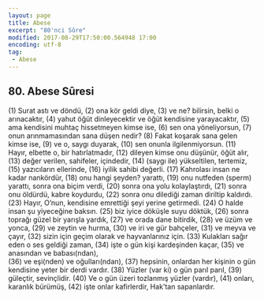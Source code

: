 ```yaml
---
layout: page
title: Abese
excerpt: "80'nci Sûre"
modified: 2017-08-29T17:50:00.564948 17:00
encoding: utf-8
tag: 
 - Abese
---
```


## 80. Abese Sûresi

(1) Surat astı ve döndü,
(2) ona kör geldi diye,
(3) ve ne? bilirsin, belki o arınacaktır,
(4) yahut öğüt dinleyecektir ve öğüt kendisine yarayacaktır,
(5) ama kendisini muhtaç hissetmeyen kimse ise,
(6) sen ona yöneliyorsun,
(7) onun arınmamasından sana düşen nedir?
(8) Fakat koşarak sana gelen kimse ise, 
(9) ve o, saygı duyarak,
(10) sen onunla ilgilenmiyorsun.
(11) Hayır, elbette o, bir hatırlatmadır,
(12) dileyen kimse onu düşünür, öğüt alır,
(13) değer verilen, sahifeler, içindedir,
(14) (saygı ile) yükseltilen, tertemiz,
(15) yazıcıların ellerinde,
(16) iyilik sahibi değerli.
(17) Kahrolası insan ne kadar nankördür,
(18) onu hangi şeyden? yarattı,
(19) onu nutfeden (sperm) yarattı, sonra ona biçim verdi,
(20) sonra ona yolu kolaylaştırdı,
(21) sonra onu öldürdü, kabre koydurdu,
(22) sonra onu dilediği zaman diriltip kaldırdı.
(23) Hayır, O’nun, kendisine emrettiği şeyi yerine getirmedi.
(24) O halde insan şu yiyeceğine baksın.
(25) biz iyice döküşle suyu döktük,
(26) sonra toprağı güzel bir yarışla yardık,
(27) ve orada dane bitirdik,
(28) ve üzüm ve yonca,
(29) ve zeytin ve hurma,
(30) ve iri ve gür bahçeler,
(31) ve meyva ve çayır,
(32) sizin için geçim olarak ve hayvanlarınız için.
(33) Kulakları sağır eden o ses geldiği zaman,
(34) işte o gün kişi kardeşinden kaçar,
(35) ve anasından ve babası(ndan),	
(36) ve eşi(nden) ve oğulları(ndan),
(37) hepsinin, onlardan her kişinin o gün kendisine yeter bir derdi vardır.
(38) Yüzler (var ki) o gün parıl parıl,
(39) güleçtir, sevinçlidir. 
(40) Ve o gün üzeri tozlanmış yüzler (vardır),
(41) onları, karanlık bürümüş, 
(42) işte onlar kafirlerdir, Hak’tan sapanlardır.
